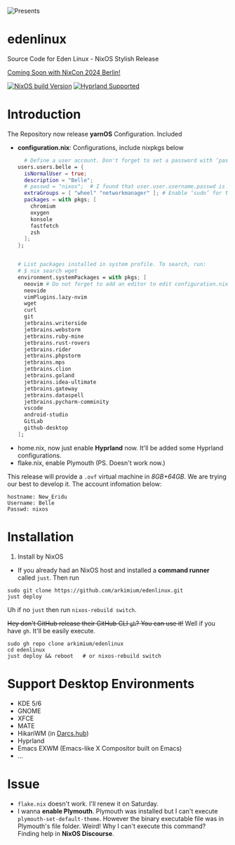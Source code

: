 ![Presents](https://github.com/user-attachments/assets/9a85abf8-a343-43e4-bafe-cb295bc34e8f)
# edenlinux
Source Code for Eden Linux - NixOS Stylish Release

[Coming Soon with NixCon 2024 Berlin!](https://nixos.org/blog/announcements/2024/nixcon-2024/)

[![NixOS build Version](https://img.shields.io/badge/NixOS%20Build-24.05-blue)](https://nixos.org/blog/announcements/2024/nixos-2405/)
[![Hyprland Supported](https://img.shields.io/badge/Hyprland-blue?&style=for-the-badge&logo=hyprland&logoColor=white)](https://wiki.hyprland.org/Nix/Hyprland-on-NixOS/)

# Introduction
The Repository now release **yarnOS** Configuration. Included
- **configuration.nix**: Configurations, include nixpkgs below
  ```nix
    # Define a user account. Don't forget to set a password with ‘passwd’.
  users.users.belle = {
    isNormalUser = true;
    description = "Belle";
    # passwd = "nixos";  # I found that user.user.username.passwd is undefined. So I give it up.
    extraGroups = [ "wheel" "networkmanager" ]; # Enable ‘sudo’ for the user.
    packages = with pkgs; [
      chromium
      oxygen
      konsole
      fastfetch
      zsh
    ];
  };

  
  # List packages installed in system profile. To search, run:
  # $ nix search wget
  environment.systemPackages = with pkgs; [
    neovim # Do not forget to add an editor to edit configuration.nix! The Nano editor is also installed by default.
    neovide
    vimPlugins.lazy-nvim
    wget
    curl
    git
    jetbrains.writerside
    jetbrains.webstorm
    jetbrains.ruby-mine
    jetbrains.rust-rovers
    jetbrains.rider
    jetbrains.phpstorm
    jetbrains.mps
    jetbrains.clion
    jetbrains.goland
    jetbrains.idea-ultimate
    jetbrains.gateway
    jetbrains.dataspell
    jetbrains.pycharm-comminity
    vscode
    android-studio
    GitLab
    github-desktop
  ];
  ```
- home.nix, now just enable **Hyprland** now. It'll be added some Hyprland configurations.
- flake.nix, enable Plymouth (PS. Doesn't work now.)

This release will provide a `.ovf` virtual machine in _8GB+64GB_. We are trying our best to develop it. The account infomation below:
```
hostname: New_Eridu
Username: Belle
Passwd: nixos
```
# Installation
1. Install by NixOS
  - If you already had an NixOS host and installed a **command runner** called `just`. Then run 
  ```shell
  sudo git clone https://github.com/arkimium/edenlinux.git
  just deploy
  ```
  Uh if no `just` then run `nixos-rebuild switch`.
  
  ~~Hey don't GitHub release their GitHub CLI `gh`? You can use it!~~ Well if you have `gh`. It'll be easily execute.
  ```shell
  sudo gh repo clone arkimium/edenlinux
  cd edenlinux
  just deploy && reboot   # or nixos-rebuild switch
  ```
# Support Desktop Environments
- KDE 5/6
- GNOME
- XFCE
- MATE
- HikariWM (in [Darcs.hub](https://hub.darcs.net/raichoo/hikari-website))
- Hyprland
- Emacs EXWM (Emacs-like X Compositor built on Emacs)
- ...

# Issue
- `flake.nix` doesn't work. I'll renew it on Saturday. 
- I wanna **enable Plymouth**. Plymouth was installed but I can't execute `plymouth-set-default-theme`. However the binary executable file was in Plymouth's file folder. Weird! Why I can't execute this command? Finding help in **NixOS Discourse**.